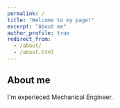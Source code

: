 ```yaml
---
permalink: /
title: "Welcome to my page!"
excerpt: "About me"
author_profile: true
redirect_from: 
  - /about/
  - /about.html
---
```


About me
------
I'm experieced Mechanical Engineer.


